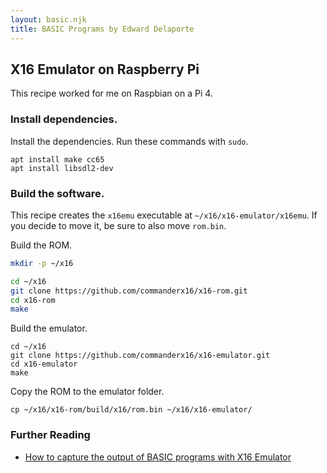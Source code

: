 ```yaml
---
layout: basic.njk
title: BASIC Programs by Edward Delaporte
---
```


## X16 Emulator on Raspberry Pi

This recipe worked for me on Raspbian on a Pi 4.

### Install dependencies.

Install the dependencies.
Run these commands with `sudo`.
```
apt install make cc65
apt install libsdl2-dev
```

### Build the software.

This recipe creates the `x16emu` executable at `~/x16/x16-emulator/x16emu`.
If you decide to move it, be sure to also move `rom.bin`.

Build the ROM.
```sh
mkdir -p ~/x16

cd ~/x16
git clone https://github.com/commanderx16/x16-rom.git
cd x16-rom
make
```

Build the emulator.
```
cd ~/x16
git clone https://github.com/commanderx16/x16-emulator.git
cd x16-emulator
make
```

Copy the ROM to the emulator folder.
```
cp ~/x16/x16-rom/build/x16/rom.bin ~/x16/x16-emulator/
```
### Further Reading

+ [How to capture the output of BASIC programs with X16 Emulator](/basic/howto/)
